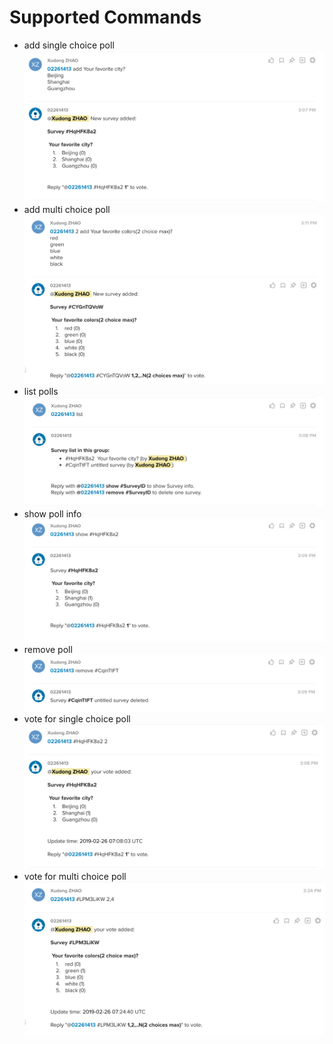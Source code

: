 
# Supported Commands

- add single choice poll ![screenshot](screenshots/01single-choice-add.png)
- add multi choice poll ![screenshot](screenshots/06milti-choices-add.png)
- list polls ![screenshot](screenshots/03list.png)
- show poll info ![screenshot](screenshots/04show.png)
- remove poll ![screenshot](screenshots/05remove.png)
- vote for single choice poll ![screenshot](screenshots/02vote.png)
- vote for multi choice poll ![screenshot](screenshots/07milti-choices-vote.png)
